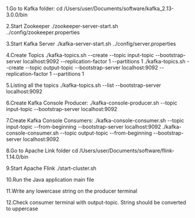 1.Go to Kafka folder:
cd /Users/user/Documents/software/kafka_2.13-3.0.0/bin

2.Start Zookeeper
./zookeeper-server-start.sh ../config/zookeeper.properties

3.Start Kafka Server
./kafka-server-start.sh ../config/server.properties

4.Create Topics
./kafka-topics.sh --create --topic input-topic --bootstrap-server localhost:9092 --replication-factor 1 --partitions 1
./kafka-topics.sh --create --topic output-topic --bootstrap-server localhost:9092 --replication-factor 1 --partitions 1

5.Listing all the topics
./kafka-topics.sh --list --bootstrap-server localhost:9092

6.Create Kafka Console Producer:
./kafka-console-producer.sh --topic input-topic --bootstrap-server localhost:9092

7.Create Kafka Console Consumers:
./kafka-console-consumer.sh --topic input-topic --from-beginning --bootstrap-server localhost:9092
./kafka-console-consumer.sh --topic output-topic --from-beginning --bootstrap-server localhost:9092

8.Go to Apache Link folder
cd /Users/user/Documents/software/flink-1.14.0/bin

9.Start Apache Flink
./start-cluster.sh

10.Run the Java application main file

11.Write any lowercase string on the producer terminal

12.Check consumer terminal with output-topic. String should be converted to uppercase

